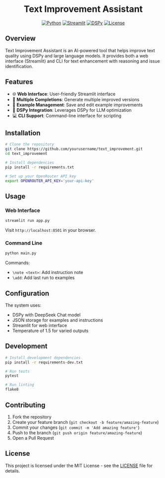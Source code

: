 <div align="center">

# Text Improvement Assistant

[![Python](https://img.shields.io/badge/Python-3.11-blue.svg?style=flat-square&logo=python)](https://www.python.org)
[![Streamlit](https://img.shields.io/badge/Streamlit-1.29-FF4B4B.svg?style=flat-square&logo=streamlit)](https://streamlit.io)
[![DSPy](https://img.shields.io/badge/DSPy-2.5.6-green.svg?style=flat-square)](https://dspy.ai)
[![License](https://img.shields.io/badge/License-MIT-yellow.svg?style=flat-square)](LICENSE)

</div>

## Overview

Text Improvement Assistant is an AI-powered tool that helps improve text quality using DSPy and large language models. It provides both a web interface (Streamlit) and CLI for text enhancement with reasoning and issue identification.

## Features

- 🌐 **Web Interface**: User-friendly Streamlit interface
- 🔄 **Multiple Completions**: Generate multiple improved versions
- 📝 **Example Management**: Save and edit example improvements
- 🤖 **DSPy Integration**: Leverages DSPy for LLM optimization
- 💻 **CLI Support**: Command-line interface for scripting

## Installation

```bash
# Clone the repository
git clone https://github.com/yourusername/text_improvement.git
cd text_improvement

# Install dependencies
pip install -r requirements.txt

# Set up your OpenRouter API key
export OPENROUTER_API_KEY='your-api-key'
```

## Usage

### Web Interface

```bash
streamlit run app.py
```

Visit `http://localhost:8501` in your browser.

### Command Line

```bash
python main.py
```

Commands:
- `\note <text>`: Add instruction note
- `\add`: Add last run to examples

## Configuration

The system uses:
- DSPy with DeepSeek Chat model
- JSON storage for examples and instructions
- Streamlit for web interface
- Temperature of 1.5 for varied outputs

## Development

```bash
# Install development dependencies
pip install -r requirements-dev.txt

# Run tests
pytest

# Run linting
flake8
```

## Contributing

1. Fork the repository
2. Create your feature branch (`git checkout -b feature/amazing-feature`)
3. Commit your changes (`git commit -m 'Add amazing feature'`)
4. Push to the branch (`git push origin feature/amazing-feature`)
5. Open a Pull Request

## License

This project is licensed under the MIT License - see the [LICENSE](LICENSE) file for details.
